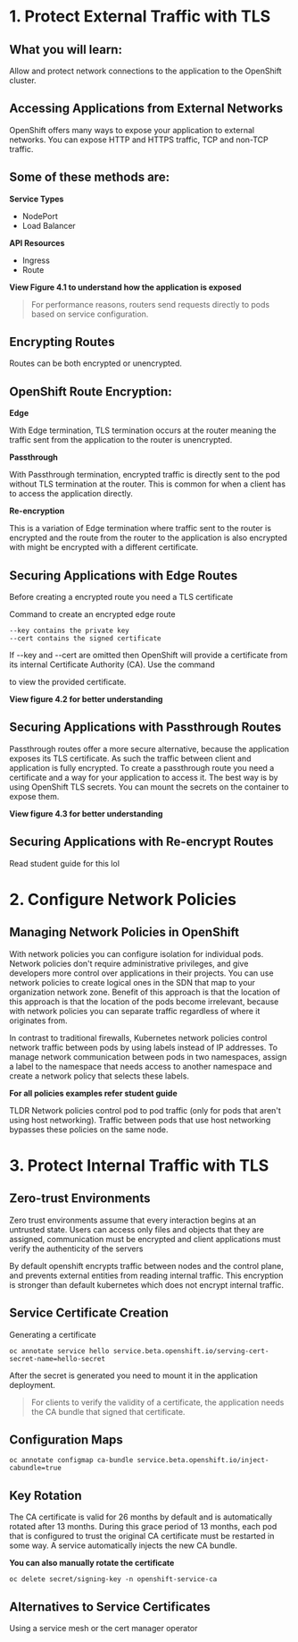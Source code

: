 # 1. Protect External Traffic with TLS

## What you will learn:
Allow and protect network connections to the application to the OpenShift cluster.

## Accessing Applications from External Networks
OpenShift offers many ways to expose your application to external networks. You can expose HTTP and HTTPS traffic, TCP and non-TCP traffic. 

## Some of these methods are:

**Service Types**
- NodePort
- Load Balancer

**API Resources**
- Ingress
- Route

**View Figure 4.1 to understand how the application is exposed**
>For performance reasons, routers send requests directly to pods based on service configuration.

## Encrypting Routes
Routes can be both encrypted or unencrypted. 

## OpenShift Route Encryption:

**Edge**

With Edge termination, TLS termination occurs at the router meaning the traffic sent from the application to the router is unencrypted.

**Passthrough**

With Passthrough termination, encrypted traffic is directly sent to the pod without TLS termination at the router. This is common for when a client has to access the application directly.

**Re-encryption**

This is a variation of Edge termination where traffic sent to the router is encrypted and the route from the router to the application is also encrypted with might be encrypted with a different certificate.

## Securing Applications with Edge Routes

Before creating a encrypted route you need a TLS certificate

Command to create an encrypted edge route

```
--key contains the private key
--cert contains the signed certificate
```

If --key and --cert are omitted then OpenShift will provide a certificate from its internal Certificate Authority (CA). Use the command 

to view the provided certificate.

**View figure 4.2 for better understanding**

## Securing Applications with Passthrough Routes
Passthrough routes offer a more secure alternative, because the application exposes its TLS certificate. As such the traffic between client and application is fully encrypted. To create a passthrough route you need a certificate and a way for your application to access it. The best way is by using OpenShift TLS secrets. You can mount the secrets on the container to expose them. 

**View figure 4.3 for better understanding**

## Securing Applications with Re-encrypt Routes
Read student guide for this lol


# 2. Configure Network Policies

## Managing Network Policies in OpenShift

With network policies you can configure isolation for individual pods. Network policies don't require administrative privileges, and give developers more control over applications in their projects. You can use network policies to create logical ones in the SDN that map to your organization network zone. Benefit of this approach is that the location of this approach is that the location of the pods become irrelevant, because with network policies you can separate traffic regardless of where it originates from.

In contrast to traditional firewalls, Kubernetes network policies control network traffic between pods by using labels instead of IP addresses. To manage network communication between pods in two namespaces, assign a label to the namespace that needs access to another namespace and create a network policy that selects these labels.

**For all policies examples refer student guide**

TLDR Network policies control pod to pod traffic (only for pods that aren't using host networking). Traffic between pods that use host networking bypasses these policies on the same node.

# 3. Protect Internal Traffic with TLS

## Zero-trust Environments
Zero trust environments assume that every interaction begins at an untrusted state. Users can access only files and objects that they are assigned, communication must be encrypted and client applications must verify the authenticity of the servers

By default openshift encrypts traffic between nodes and the control plane, and prevents external entities from reading internal traffic. This encryption is stronger than default kubernetes which does not encrypt internal traffic.

## Service Certificate Creation

Generating a certificate

```
oc annotate service hello service.beta.openshift.io/serving-cert-secret-name=hello-secret
```

After the secret is generated you need to mount it in the application deployment.
>For clients to verify the validity of a certificate, the application needs the CA bundle that signed that certificate.

## Configuration Maps

```
oc annotate configmap ca-bundle service.beta.openshift.io/inject-cabundle=true
```

## Key Rotation
 The CA certificate is valid for 26 months by default and is automatically rotated after 13 months. During this grace period of 13 months, each pod that is configured to trust the original CA certificate must be restarted in some way. A service automatically injects the new CA bundle.

**You can also manually rotate the certificate**

```
oc delete secret/signing-key -n openshift-service-ca
```

## Alternatives to Service Certificates
Using a service mesh or the cert manager operator

